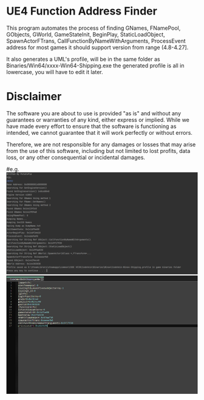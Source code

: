 
# UE4 Function Address Finder

This program automates the process of finding GNames, FNamePool, GObjects, GWorld, GameStateInit, BeginPlay, StaticLoadObject, SpawnActorFTrans, CallFunctionByNameWithArguments, ProcessEvent address for most games it should support version from range 
(4.8-4.27].


It also generates a UML's profile, will be in the same folder as Binaries/Win64/xxxx-Win64-Shipping.exe
the generated profile is all in lowercase, you will have to edit it later.

# Disclaimer

The software you are about to use is provided "as is" and without any guarantees or warranties of any kind, either express or implied. While we have made every effort to ensure that the software is functioning as intended, we cannot guarantee that it will work perfectly or without errors.

Therefore, we are not responsible for any damages or losses that may arise from the use of this software, including but not limited to lost profits, data loss, or any other consequential or incidental damages.

#e.g.
![1.](https://github.com/patrickBakin/UE4-Function-Address-Finder/blob/master/ExampleImages/1.PNG)
![2.](https://github.com/patrickBakin/UE4-Function-Address-Finder/blob/master/ExampleImages/2.PNG)
